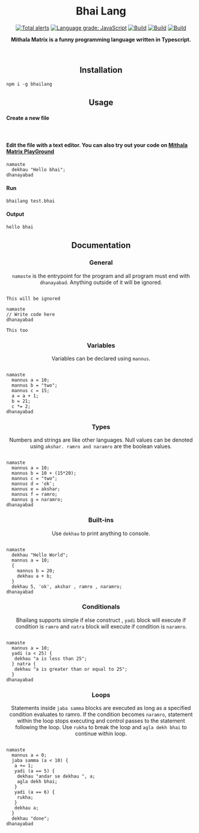 <h1 align="center">Bhai Lang</h1>
<p align="center">
<a href="https://lgtm.com/projects/g/niranjansah87/mithalaMatrix/alerts/"><img alt="Total alerts" src="https://img.shields.io/lgtm/alerts/g/niranjansah87/mithalaMatrix.svg?logo=lgtm&logoWidth=18"/></a>
<a href="https://lgtm.com/projects/g/niranjansah87/mithalaMatrix/context:javascript"><img alt="Language grade: JavaScript" src="https://img.shields.io/lgtm/grade/javascript/g/niranjansah87/mithalaMatrix.svg?logo=lgtm&logoWidth=18"/></a>
<a href="https://github.com/niranjansah87/mithalaMatrix/actions/workflows/node.js.yml/badge.svg"><img alt="Build" src="https://github.com/niranjansah87/mithalaMatrix/actions/workflows/node.js.yml/badge.svg"/></a>
<a href="https://bhailang.js.org/"><img alt="Build" src="https://img.shields.io/badge/website-bhailang.js.org-orange"/></a>
<a href="https://www.npmjs.com/package/bhailang"><img alt="Build" src="https://img.shields.io/badge/npm-bhailang-orange"/></a>
  
</p>
<p align="center">
  <b>Mithala Matrix is a funny programming language written in Typescript.</b>
</p>
<br>

<h2 align="center">Installation</h2>

```
npm i -g bhailang
```

<h2 align="center">Usage</h2>

<h4 align="left">Create a new file</h4><br/>


<h4 align="left">Edit the file with a text editor.
You can also try out your code on <a href="https://bhailang.js.org/#playground">Mithala Matrix PlayGround</a></h4>

```
namaste
  dekhau "Hello bhai";
dhanayabad

```

<h4 align="left">Run</h4>

```
bhailang test.bhai
```

<h4 align="left">Output</h4>

```
hello bhai
```



<h2 align="center">Documentation</h2>

<h3 align="center">General</h3>
<p align="center"><code>namaste</code> is the entrypoint for the program and all program must end with <code>dhanayabad</code>. Anything outside of it will be ignored.</p>

```

This will be ignored

namaste
// Write code here
dhanayabad

This too
```

<h3 align="center">Variables</h3>
<p align="center">Variables can be declared using <code>mannus</code>.</p>

```

namaste
  mannus a = 10;
  mannus b = "two";
  mannus c = 15;
  a = a + 1;
  b = 21;
  c *= 2;
dhanayabad
```

<h3 align="center">Types</h3>
<p align="center">Numbers and strings are like other languages. Null values can be denoted using <code>akshar. ramro and naramro</code> are the boolean values.</p>

```

namaste
  mannus a = 10;
  mannus b = 10 + (15*20);
  mannus c = "two";
  mannus d = 'ok';
  mannus e = akshar;
  mannus f = ramro;
  mannus g = naramro;
dhanayabad
```

<h3 align="center">Built-ins</h3>
<p align="center">Use <code>dekhau</code> to print anything to console.</p>

```

namaste
  dekhau "Hello World";
  mannus a = 10;
  {
    mannus b = 20;
    dekhau a + b;
  }
  dekhau 5, 'ok', akshar , ramro , naramro;
dhanayabad
```

<h3 align="center">Conditionals</h3>
<p align="center">Bhailang supports simple if else construct , <code>yadi</code> block will execute if condition is <code>ramro</code> and <code>natra</code> block will execute if condition is <code>naramro</code>.</p>

```

namaste
  mannus a = 10;
  yadi (a < 25) {
   dekhau "a is less than 25";
  } natra {
   dekhau "a is greater than or equal to 25";
  }
dhanayabad
```

<h3 align="center">Loops</h3>
<p align="center">Statements inside <code>jaba samma</code> blocks are executed as long as a specified condition evaluates to ramro. If the condition becomes <code>naramro</code>, statement within the loop stops executing and control passes to the statement following the loop. Use <code>rukha</code> to break the loop and <code className="language-cpp">agla dekh bhai</code> to continue within loop.</p>


```

namaste
  mannus a = 0;
  jaba samma (a < 10) {
   a += 1;
   yadi (a == 5) {
    dekhau "andar se dekhau ", a;
    agla dekh bhai;
   }
   yadi (a == 6) {
    rukha;
   }
   dekhau a;
  }
  dekhau "done";
dhanayabad
```



